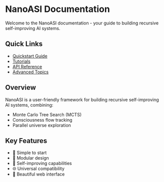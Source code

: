 # NanoASI Documentation

Welcome to the NanoASI documentation - your guide to building recursive self-improving AI systems.

## Quick Links
- [Quickstart Guide](quickstart.md)
- [Tutorials](tutorials/)
- [API Reference](api_reference/)
- [Advanced Topics](advanced_topics/)

## Overview

NanoASI is a user-friendly framework for building recursive self-improving AI systems, combining:
- Monte Carlo Tree Search (MCTS)
- Consciousness flow tracking
- Parallel universe exploration

## Key Features
- 🎯 Simple to start
- 🧩 Modular design
- 🔄 Self-improving capabilities
- 🌐 Universal compatibility
- 🎨 Beautiful web interface
